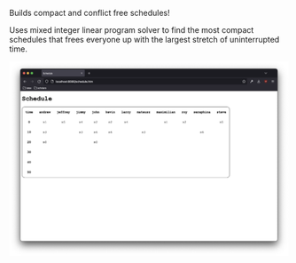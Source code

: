 Builds compact and conflict free schedules!

Uses mixed integer linear program solver to find the most compact schedules that frees everyone up with the largest stretch of uninterrupted time.

![](screenshot/image.png)
